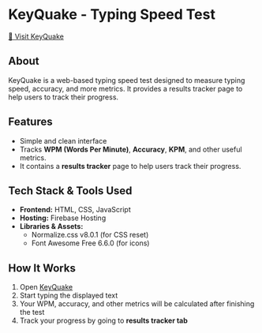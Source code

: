 # KeyQuake - Typing Speed Test
[🚀 Visit KeyQuake](https://keyquake-a8568.web.app/)

## About
KeyQuake is a web-based typing speed test designed to measure typing speed, accuracy, and more metrics. It provides a results tracker page to help users to track their progress.

## Features
- Simple and clean interface
- Tracks **WPM (Words Per Minute)**, **Accuracy**, **KPM**, and other useful metrics.
- It contains a **results tracker** page to help users track their progress.

## Tech Stack & Tools Used
- **Frontend:** HTML, CSS, JavaScript
- **Hosting:** Firebase Hosting
- **Libraries & Assets:**
  - Normalize.css v8.0.1 (for CSS reset)
  - Font Awesome Free 6.6.0 (for icons)

## How It Works
1. Open [KeyQuake](https://keyquake-a8568.web.app/)
2. Start typing the displayed text
3. Your WPM, accuracy, and other metrics will be calculated after finishing the test
4. Track your progress by going to **results tracker tab**
